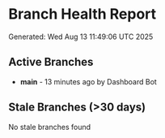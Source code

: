 # Branch Health Report
Generated: Wed Aug 13 11:49:06 UTC 2025

## Active Branches
- **main** - 13 minutes ago by Dashboard Bot

## Stale Branches (>30 days)
No stale branches found
